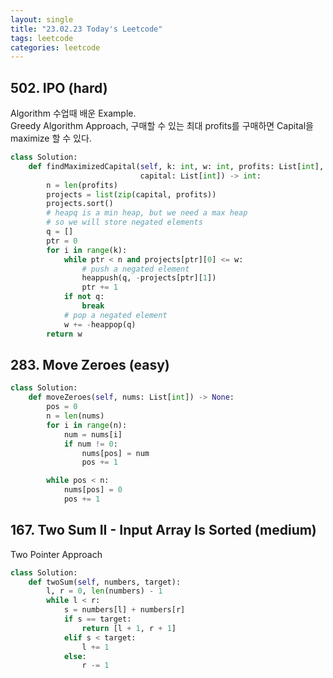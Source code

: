 ```yaml
---
layout: single
title: "23.02.23 Today's Leetcode"
tags: leetcode
categories: leetcode
---
```


## 502. IPO (hard)

Algorithm 수업때 배운 Example.  
Greedy Algorithm Approach, 구매할 수 있는 최대 profits를 구매하면 Capital을 maximize 할 수 있다.

```python
class Solution:
    def findMaximizedCapital(self, k: int, w: int, profits: List[int],
                             capital: List[int]) -> int:
        n = len(profits)
        projects = list(zip(capital, profits))
        projects.sort()
        # heapq is a min heap, but we need a max heap
        # so we will store negated elements
        q = []
        ptr = 0
        for i in range(k):
            while ptr < n and projects[ptr][0] <= w:
                # push a negated element
                heappush(q, -projects[ptr][1])
                ptr += 1
            if not q:
                break
            # pop a negated element
            w += -heappop(q)
        return w
```

## 283. Move Zeroes (easy)

```python
class Solution:
    def moveZeroes(self, nums: List[int]) -> None:
        pos = 0
        n = len(nums)
        for i in range(n):
            num = nums[i]
            if num != 0:
                nums[pos] = num
                pos += 1

        while pos < n:
            nums[pos] = 0
            pos += 1
```

## 167. Two Sum II - Input Array Is Sorted (medium)

Two Pointer Approach

```python
class Solution:
    def twoSum(self, numbers, target):
        l, r = 0, len(numbers) - 1
        while l < r:
            s = numbers[l] + numbers[r]
            if s == target:
                return [l + 1, r + 1]
            elif s < target:
                l += 1
            else:
                r -= 1
```
